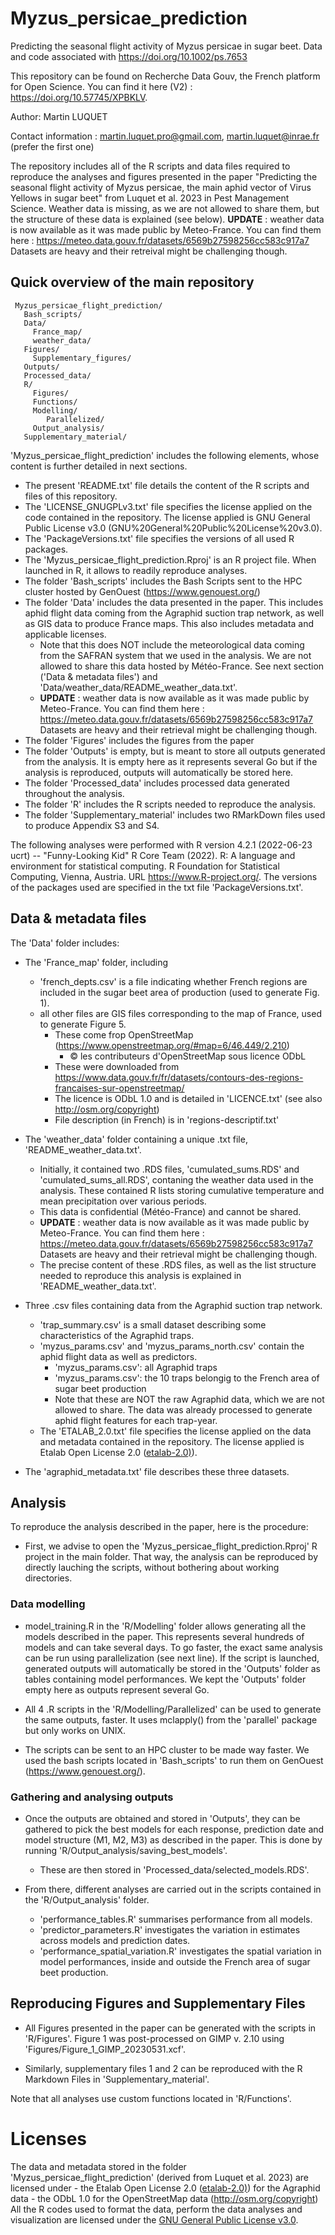 # Myzus_persicae_prediction
Predicting the seasonal flight activity of Myzus persicae in sugar beet. Data and code associated with https://doi.org/10.1002/ps.7653

This repository can be found on Recherche Data Gouv, the French platform for Open Science. You can find it here (V2) : https://doi.org/10.57745/XPBKLV.

Author: Martin LUQUET

Contact information : martin.luquet.pro@gmail.com, martin.luquet@inrae.fr (prefer the first one)

The repository includes all of the R scripts and data files required to reproduce the analyses and figures presented in the paper "Predicting the seasonal flight activity of Myzus persicae, the main aphid vector of Virus Yellows in sugar beet" from Luquet et al. 2023 in Pest Management Science.
Weather data is missing, as we are not allowed to share them, but the structure of these data is explained (see below).
**UPDATE** : weather data is now available as it was made public by Meteo-France. You can find them here : https://meteo.data.gouv.fr/datasets/6569b27598256cc583c917a7 Datasets are heavy and their retreival might be challenging though.

## Quick overview of the main repository

```  
 Myzus_persicae_flight_prediction/
   Bash_scripts/
   Data/
     France_map/ 
     weather_data/
   Figures/
     Supplementary_figures/
   Outputs/
   Processed_data/
   R/
     Figures/
     Functions/
     Modelling/
        Parallelized/
     Output_analysis/
   Supplementary_material/
```   

'Myzus_persicae_flight_prediction' includes the following elements, whose content is further detailed in next sections.

-   The present 'README.txt' file details the content of the R scripts and files of this repository.
-   The 'LICENSE_GNUGPLv3.txt' file specifies the license applied on the code contained in the repository. The license applied is GNU General Public License v3.0 (GNU%20General%20Public%20License%20v3.0).
-   The 'PackageVersions.txt' file specifies the versions of all used R packages.
-   The 'Myzus_persicae_flight_prediction.Rproj' is an R project file. When launched in R, it allows to readily reproduce analyses.
-   The folder 'Bash_scripts' includes the Bash Scripts sent to the HPC cluster hosted by GenOuest (https://www.genouest.org/)
-   The folder 'Data' includes the data presented in the paper. This includes aphid flight data coming from the Agraphid suction trap network, as well as GIS data to produce France maps. This also includes metadata and applicable licenses.
	- Note that this does NOT include the meteorological data coming from the SAFRAN system that we used in the analysis. We are not allowed to share this data hosted by Météo-France. See next section ('Data & metadata files') and 'Data/weather_data/README_weather_data.txt'.
  	- **UPDATE** : weather data is now available as it was made public by Meteo-France. You can find them here : https://meteo.data.gouv.fr/datasets/6569b27598256cc583c917a7 Datasets are heavy and their retrieval might be challenging though.
-   The folder 'Figures' includes the figures from the paper
-   The folder 'Outputs' is empty, but is meant to store all outputs generated from the analysis. It is empty here as it represents several Go but if the analysis is reproduced, outputs will automatically be stored here.
-   The folder 'Processed_data' includes processed data generated throughout the analysis.
-   The folder 'R' includes the R scripts needed to reproduce the analysis.
-   The folder 'Supplementary_material' includes two RMarkDown files used to produce Appendix S3 and S4.

The following analyses were performed with R version 4.2.1 (2022-06-23 ucrt) -- "Funny-Looking Kid"
R Core Team (2022). 
R: A language and environment for statistical computing. 
R Foundation for Statistical Computing, Vienna, Austria. 
URL https://www.R-project.org/.
The versions of the packages used are specified in the txt file 'PackageVersions.txt'.

## Data & metadata files

The 'Data' folder includes:

- The 'France_map' folder, including
	- 'french_depts.csv' is a file indicating whether French regions are included in the sugar beet area of production (used to generate Fig. 1).
	- all other files are GIS files corresponding to the map of France, used to generate Figure 5.
		- These come frop OpenStreetMap (https://www.openstreetmap.org/#map=6/46.449/2.210)
			- © les contributeurs d'OpenStreetMap sous licence ODbL
		- These were downloaded from https://www.data.gouv.fr/fr/datasets/contours-des-regions-francaises-sur-openstreetmap/
		- The licence is ODbL 1.0 and is detailed in 'LICENCE.txt' (see also http://osm.org/copyright)
		- File description (in French) is in 'regions-descriptif.txt'

- The 'weather_data' folder containing a unique .txt file, 'README_weather_data.txt'.
	- Initially, it contained two .RDS files, 'cumulated_sums.RDS' and 'cumulated_sums_all.RDS', contaning the weather data used in the analysis. These contained R lists storing cumulative temperature and mean precipitation over various periods.
	- This data is confidential (Météo-France) and cannot be shared.
  	- **UPDATE** : weather data is now available as it was made public by Meteo-France. You can find them here : https://meteo.data.gouv.fr/datasets/6569b27598256cc583c917a7 Datasets are heavy and their retrieval might be challenging though.
	- The precise content of these .RDS files, as well as the list structure needed to reproduce this analysis is explained in 'README_weather_data.txt'.

- Three .csv files containing data from the Agraphid suction trap network.
	- 'trap_summary.csv' is a small dataset describing some characteristics of the Agraphid traps.
	- 'myzus_params.csv' and 'myzus_params_north.csv' contain the aphid flight data as well as predictors.
		- 'myzus_params.csv': all Agraphid traps
		- 'myzus_params.csv': the 10 traps belongig to the French area of sugar beet production	
		- Note that these are NOT the raw Agraphid data, which we are not allowed to share. The data was already processed to generate aphid flight features for each trap-year.
	- The 'ETALAB_2.0.txt' file specifies the license applied on the data and metadata contained in the repository. The license applied is Etalab Open License 2.0 ([etalab-2.0)](https://spdx.org/licenses/etalab-2.0.html)).

- The 'agraphid_metadata.txt' file describes these three datasets.

## Analysis

To reproduce the analysis described in the paper, here is the procedure:

- First, we advise to open the 'Myzus_persicae_flight_prediction.Rproj' R project in the main folder. That way, the analysis can be reproduced by directly lauching the scripts, without bothering about working directories.

### Data modelling

- model_training.R in the 'R/Modelling' folder allows generating all the models described in the paper. This represents several hundreds of models and can take several days. To go faster, the exact same analysis can be run
using parallelization (see next line). If the script is launched, generated outputs will automatically be stored in the 'Outputs' folder as tables containing model performances. We kept the 'Outputs' folder empty here as outputs represent several Go.

- All 4 .R scripts in the 'R/Modelling/Parallelized' can be used to generate the same outputs, faster. It uses mclapply() from the 'parallel' package but only works on UNIX.

- The scripts can be sent to an HPC cluster to be made way faster. We used the bash scripts located in 'Bash_scripts' to run them on GenOuest (https://www.genouest.org/).

### Gathering and analysing outputs

- Once the outputs are obtained and stored in 'Outputs', they can be gathered to pick the best models for each response, prediction date and model structure (M1, M2, M3) as described in the paper. This is done by running 'R/Output_analysis/saving_best_models'.
	- These are then stored in 'Processed_data/selected_models.RDS'.

- From there, different analyses are carried out in the scripts contained in the 'R/Output_analysis' folder.
	- 'performance_tables.R' summarises performance from all models.
	- 'predictor_parameters.R' investigates the variation in estimates across models and prediction dates.
	- 'performance_spatial_variation.R' investigates the spatial variation in model performances, inside and outside the French area of sugar beet production.

## Reproducing Figures and Supplementary Files

- All Figures presented in the paper can be generated with the scripts in 'R/Figures'. Figure 1 was post-processed on GIMP v. 2.10 using 'Figures/Figure_1_GIMP_20230531.xcf'.

- Similarly, supplementary files 1 and 2 can be reproduced with the R Markdown Files in 'Supplementary_material'.

Note that all analyses use custom functions located in 'R/Functions'.

# Licenses
The data and metadata stored in the folder 'Myzus_persicae_flight_prediction' (derived from Luquet et al. 2023) are licensed under 
	- the Etalab Open License 2.0 ([etalab-2.0)](https://spdx.org/licenses/etalab-2.0.html)) for the Agraphid data
	- the ODbL 1.0 for the OpenStreetMap data (http://osm.org/copyright)
All the R codes used to format the data, perform the data analyses and visualization are licensed under the [GNU General Public License v3.0](GNU%20General%20Public%20License%20v3.0).
